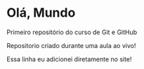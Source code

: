 # Olá, Mundo
 Primeiro repositório do curso de Git e GitHub

Repositorio criado durante uma aula ao vivo!

Essa linha eu adicionei diretamente no site!
